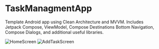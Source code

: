 # TaskManagmentApp
Template Android app using Clean Architecture and MVVM. Includes Jetpack Compose, ViewModel, Compose Destinations Bottom Navigation, Compose Dialogs, and additional useful libraries.

![HomeScreen](https://github.com/ahmedbenhouria/TaskManagmentApp/assets/76657810/97668406-de21-4ac3-8658-b8e60fb4b3a9)
![AddTaskScreen](https://github.com/ahmedbenhouria/TaskManagmentApp/assets/76657810/1568056c-7521-47d6-8dad-5b9888968755)
